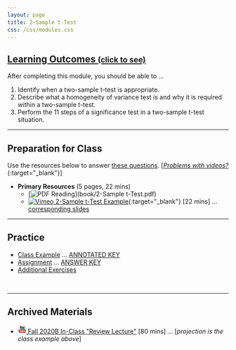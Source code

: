 ```yaml
---
layout: page
title: 2-Sample t-Test
css: /css/modules.css
---
```


<div class="panel-group-ILOs">
  <div class="panel panel-default">
    <div class="panel-heading">
      <h2 class="panel-title">
        <a data-toggle="collapse" href="#ILOs">Learning Outcomes <small>(click to see)</small></a>
      </h2>
    </div>
    <div id="ILOs" class="panel-collapse collapse">
      <div class="panel-body">

<p>After completing this module, you should be able to ...</p>

<ol>
  <li>Identify when a two-sample t-test is appropriate.</li>
  <li>Describe what a homogeneity of variance test is and why it is required within a two-sample t-test.</li>
  <li>Perform the 11 steps of a significance test in a two-sample t-test situation.</li>
</ol>
      </div>
    </div>
  </div>
</div>

----

## Preparation for Class

Use the resources below to answer [these questions](Prep/2Samplet). [[*Problems with videos?*](../resources/FAQs/videos){:target="_blank"}]

* **Primary Resources** (5 pages, 22 mins)
  * [![PDF](../img/pdf.png) Reading](book/2-Sample t-Test.pdf)
  * [![Vimeo](../img/dhovid.png) 2-Sample t-Test Example](https://vimeo.com/user45324800/t2test-ex1){:target="_blank"} [22 mins] ... [corresponding slides](PPT/2Samplet_PPT.pptx)

----

## Practice

* [Class Example](CE/2Samplet_CExmpl) ... [ANNOTATED KEY](CE/KEY_2Samplet_CExmpl) 
* [Assignment](CE/2Samplet_CE1) ... [ANSWER KEY](CE/KEY_2Samplet_CE)
* [Additional Exercises](CE/2Samplet_CE2)

&nbsp;

----

## Archived Materials

* [![YouTube](../img/youtube.png) Fall 2020B In-Class "Review Lecture"](https://youtu.be/j5HZWeh8dfE) [80 mins] ... [*projection is the class example above*]

<!----
* [Old Lecture Slides](PPT/2Samplet_PPT_old.pptx)
--->
